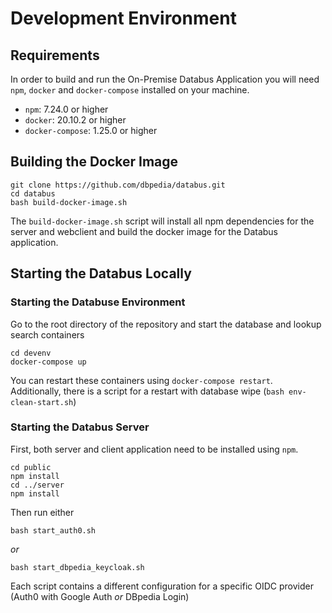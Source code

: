 # Development Environment

## Requirements

In order to build and run the On-Premise Databus Application you will need `npm`, `docker` and `docker-compose` installed on your machine.
* `npm`: 7.24.0 or higher
* `docker`: 20.10.2 or higher
* `docker-compose`: 1.25.0 or higher

## Building the Docker Image

```
git clone https://github.com/dbpedia/databus.git
cd databus
bash build-docker-image.sh
```

The `build-docker-image.sh` script will install all npm dependencies for the server and webclient and build the docker image for the Databus application.

## Starting the Databus Locally

### Starting the Databuse Environment

Go to the root directory of the repository and start the database and lookup search containers

```
cd devenv
docker-compose up
```

You can restart these containers using `docker-compose restart`. 
Additionally, there is a script for a restart with database wipe  (`bash env-clean-start.sh`)

### Starting the Databus Server

First, both server and client application need to be installed using `npm`.

```
cd public
npm install
cd ../server
npm install
```

Then run either 

```
bash start_auth0.sh
```
*or* 
```
bash start_dbpedia_keycloak.sh
```

Each script contains a different configuration for a specific OIDC provider (Auth0 with Google Auth *or* DBpedia Login)

